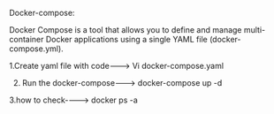Docker-compose:

Docker Compose is a tool that allows you to define and manage multi-container Docker applications using a single YAML file (docker-compose.yml).

1.Create yaml file with code--->
Vi docker-compose.yaml

2. Run the docker-compose--->
docker-compose up -d

3.how to check----> 
docker ps -a


